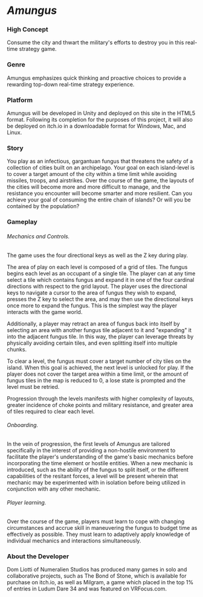 # *Amungus*

### High Concept

Consume the city and thwart the military's efforts to destroy you in this real-time strategy game.

### Genre

Amungus emphasizes quick thinking and proactive choices to provide a rewarding top-down real-time strategy experience.

### Platform

Amungus will be developed in Unity and deployed on this site in the HTML5 format. Following its completion for
the purposes of this project, it will also be deployed on itch.io in a downloadable format for Windows, Mac, and Linux.

### Story

You play as an infectious, gargantuan fungus that threatens the safety of a collection of cities built on an archipelago.
Your goal on each island-level is to cover a target amount of the city within a time limit while avoiding missiles,
troops, and airstrikes. Over the course of the game, the layouts of the cities will become more and more difficult to manage, 
and the resistance you encounter will become smarter and more resilient. Can you achieve your goal of consuming the entire
chain of islands? Or will you be contained by the population?

### Gameplay

###### *Mechanics and Controls.*

The game uses the four directional keys as well as the Z key during play.

The area of play on each level is composed of a grid of tiles. The fungus begins each level as an occupant of a single tile.
The player can at any time select a tile which contains fungus and expand it in one of the four cardinal directions with respect to 
the grid layout. The player uses the directional keys to navigate a cursor to the area of fungus they wish to expand, presses the
Z key to select the area, and may then use the directional keys once more to expand the fungus. This is the simplest way the player
interacts with the game world.

Additionally, a player may retract an area of fungus back into itself by selecting an area with another fungus tile adjacent to it
and "expanding" it into the adjacent fungus tile. In this way, the player can leverage threats by physically avoiding certain tiles,
and even splitting itself into multiple chunks.

To clear a level, the fungus must cover a target number of city tiles on the island. When this goal is achieved, the next level is
unlocked for play. If the player does not cover the target area within a time limit, or the amount of fungus tiles in the map is 
reduced to 0, a lose state is prompted and the level must be retried.

Progression through the levels manifests with higher complexity of layouts, greater incidence of choke points and military resistance,
and greater area of tiles required to clear each level.

###### *Onboarding.*

In the vein of progression, the first levels of Amungus are tailored specifically in the interest of providing a non-hostile environment
to facilitate the player's understanding of the game's basic mechanics before incorporating the time element or hostile entities. When a 
new mechanic is introduced, such as the ability of the fungus to split itself, or the different capabilities of the resitant forces, a level
will be present wherein that mechanic may be experimented with in isolation before being utilized in conjunction with any other mechanic.

###### *Player learning.*

Over the course of the game, players must learn to cope with changing circumstances and accrue skill in maneuvering the fungus to budget time
as effectively as possible. They must learn to adaptively apply knowledge of individual mechanics and interactions simultaneously.

### About the Developer

Dom Liotti of Numeralien Studios has produced many games in solo and collaborative projects, such as The Bond of Stone, which is available for 
purchase on itch.io, as well as Milgram, a game which placed in the top 1% of entries in Ludum Dare 34 and was featured on VRFocus.com.